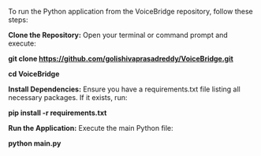 To run the Python application from the VoiceBridge repository, follow these steps:

**Clone the Repository:** Open your terminal or command prompt and execute:

**git clone https://github.com/golishivaprasadreddy/VoiceBridge.git**

**cd VoiceBridge**

**Install Dependencies:** Ensure you have a requirements.txt file listing all necessary packages. If it exists, run:

**pip install -r requirements.txt**

**Run the Application:** Execute the main Python file:

**python main.py**
